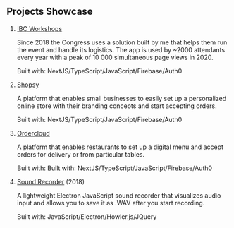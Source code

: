## Projects Showcase

1. [IBC Workshops](./Showcase/ibc-workshops)

    Since 2018 the Congress uses a solution built by me that helps them run the event and handle its logistics. The app is used by ~2000 attendants every year with a peak of 10 000 simultaneous page views in 2020.

    Built with: NextJS/TypeScript/JavaScript/Firebase/Auth0
2. [Shopsy](./Showcase/shopsy)

    A platform that enables small businesses to easily set up a personalized online store with their branding concepts and start accepting orders.

     Built with: NextJS/TypeScript/JavaScript/Firebase/Auth0
3. [Ordercloud](./Showcase/ordercloud)
   
    A platform that enables restaurants to set up a digital menu and accept orders for delivery or from particular tables.

   Built with: Built with: NextJS/TypeScript/JavaScript/Firebase/Auth0
4. [Sound Recorder](https://github.com/vasil-sarandev/SoundRecorder) (2018)
     
    A lightweight Electron JavaScript sound recorder that visualizes audio input and allows you to save it as .WAV after you start recording. 
    
    Built with: JavaScript/Electron/Howler.js/JQuery
